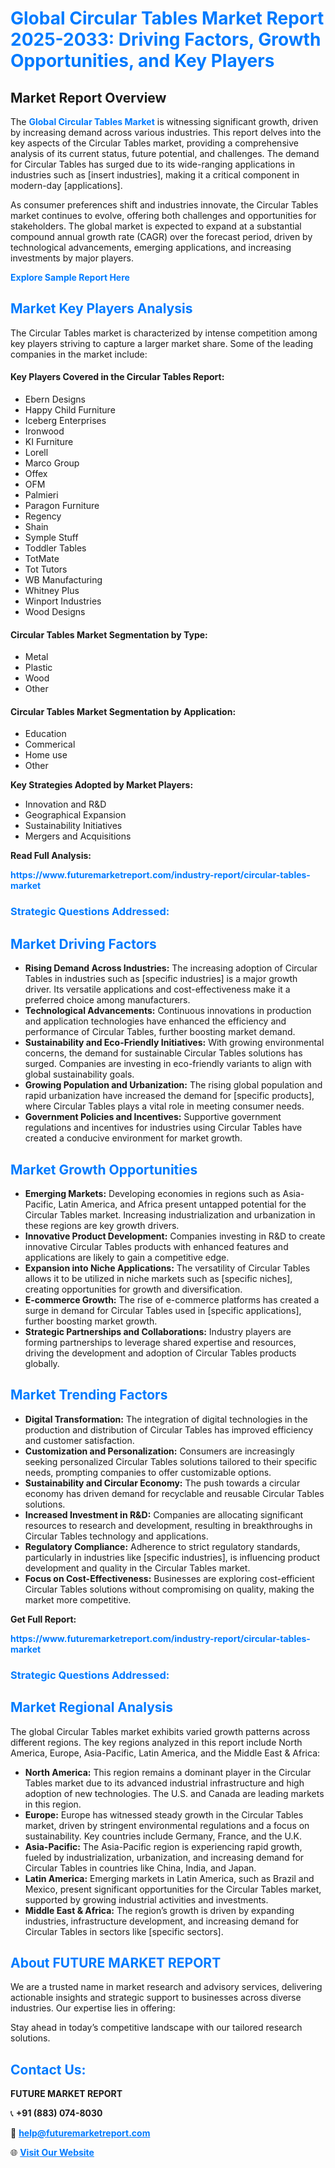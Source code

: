 <h1 style="color: #007BFF;">Global Circular Tables Market Report 2025-2033: Driving Factors, Growth Opportunities, and Key Players</h1>

<section id="overview">
<h2>Market Report Overview</h2>
<p>The <a href="https://www.futuremarketreport.com/industry-report/circular-tables-market" style="color: #007BFF; text-decoration: none;"><strong>Global Circular Tables Market</strong></a> is witnessing significant growth, driven by increasing demand across various industries. This report delves into the key aspects of the Circular Tables market, providing a comprehensive analysis of its current status, future potential, and challenges. The demand for Circular Tables has surged due to its wide-ranging applications in industries such as [insert industries], making it a critical component in modern-day [applications].</p>
<p>As consumer preferences shift and industries innovate, the Circular Tables market continues to evolve, offering both challenges and opportunities for stakeholders. The global market is expected to expand at a substantial compound annual growth rate (CAGR) over the forecast period, driven by technological advancements, emerging applications, and increasing investments by major players.</p>
</section>

<section id="overview">
<p><a href="https://www.futuremarketreport.com/request-sample/reportId=31724" style="color: #007BFF; text-decoration: none;"><strong>Explore Sample Report Here</strong></a></p>
</section>

<section id="key-players">
<h2 style="color: #007BFF;">Market Key Players Analysis</h2>
<p>The Circular Tables market is characterized by intense competition among key players striving to capture a larger market share. Some of the leading companies in the market include:</p>
<h4>Key Players Covered in the Circular Tables Report:</h4>
<ul><li>Ebern Designs</li><li>Happy Child Furniture</li><li>Iceberg Enterprises</li><li>Ironwood</li><li>KI Furniture</li><li>Lorell</li><li>Marco Group</li><li>Offex</li><li>OFM</li><li>Palmieri</li><li>Paragon Furniture</li><li>Regency</li><li>Shain</li><li>Symple Stuff</li><li>Toddler Tables</li><li>TotMate</li><li>Tot Tutors</li><li>WB Manufacturing</li><li>Whitney Plus</li><li>Winport Industries</li><li>Wood Designs</li></ul>
<h4>Circular Tables Market Segmentation by Type:</h4>
<ul><li>Metal</li><li>Plastic</li><li>Wood</li><li>Other</li></ul>

<h4>Circular Tables Market Segmentation by Application:</h4>
<ul><li>Education</li><li>Commerical</li><li>Home use</li><li>Other</li></ul>
<p><strong>Key Strategies Adopted by Market Players:</strong></p>
<ul>
<li>Innovation and R&D</li>
<li>Geographical Expansion</li>
<li>Sustainability Initiatives</li>
<li>Mergers and Acquisitions</li>
</ul>
</section>

<section>
<p><strong>Read Full Analysis: </strong></p><a href="https://www.futuremarketreport.com/industry-report/circular-tables-market" style="color: #007BFF; text-decoration: none;"><strong>https://www.futuremarketreport.com/industry-report/circular-tables-market</strong></a>
<h3 style="color: #007BFF;">Strategic Questions Addressed:</h3>
</section>

<section id="driving-factors">
<h2 style="color: #007BFF;">Market Driving Factors</h2>
<ul>
<li><strong>Rising Demand Across Industries:</strong> The increasing adoption of Circular Tables in industries such as [specific industries] is a major growth driver. Its versatile applications and cost-effectiveness make it a preferred choice among manufacturers.</li>
<li><strong>Technological Advancements:</strong> Continuous innovations in production and application technologies have enhanced the efficiency and performance of Circular Tables, further boosting market demand.</li>
<li><strong>Sustainability and Eco-Friendly Initiatives:</strong> With growing environmental concerns, the demand for sustainable Circular Tables solutions has surged. Companies are investing in eco-friendly variants to align with global sustainability goals.</li>
<li><strong>Growing Population and Urbanization:</strong> The rising global population and rapid urbanization have increased the demand for [specific products], where Circular Tables plays a vital role in meeting consumer needs.</li>
<li><strong>Government Policies and Incentives:</strong> Supportive government regulations and incentives for industries using Circular Tables have created a conducive environment for market growth.</li>
</ul>
</section>

<section id="growth-opportunities">
<h2 style="color: #007BFF;">Market Growth Opportunities</h2>
<ul>
<li><strong>Emerging Markets:</strong> Developing economies in regions such as Asia-Pacific, Latin America, and Africa present untapped potential for the Circular Tables market. Increasing industrialization and urbanization in these regions are key growth drivers.</li>
<li><strong>Innovative Product Development:</strong> Companies investing in R&D to create innovative Circular Tables products with enhanced features and applications are likely to gain a competitive edge.</li>
<li><strong>Expansion into Niche Applications:</strong> The versatility of Circular Tables allows it to be utilized in niche markets such as [specific niches], creating opportunities for growth and diversification.</li>
<li><strong>E-commerce Growth:</strong> The rise of e-commerce platforms has created a surge in demand for Circular Tables used in [specific applications], further boosting market growth.</li>
<li><strong>Strategic Partnerships and Collaborations:</strong> Industry players are forming partnerships to leverage shared expertise and resources, driving the development and adoption of Circular Tables products globally.</li>
</ul>
</section>

<section id="trending-factors">
<h2 style="color: #007BFF;">Market Trending Factors</h2>
<ul>
<li><strong>Digital Transformation:</strong> The integration of digital technologies in the production and distribution of Circular Tables has improved efficiency and customer satisfaction.</li>
<li><strong>Customization and Personalization:</strong> Consumers are increasingly seeking personalized Circular Tables solutions tailored to their specific needs, prompting companies to offer customizable options.</li>
<li><strong>Sustainability and Circular Economy:</strong> The push towards a circular economy has driven demand for recyclable and reusable Circular Tables solutions.</li>
<li><strong>Increased Investment in R&D:</strong> Companies are allocating significant resources to research and development, resulting in breakthroughs in Circular Tables technology and applications.</li>
<li><strong>Regulatory Compliance:</strong> Adherence to strict regulatory standards, particularly in industries like [specific industries], is influencing product development and quality in the Circular Tables market.</li>
<li><strong>Focus on Cost-Effectiveness:</strong> Businesses are exploring cost-efficient Circular Tables solutions without compromising on quality, making the market more competitive.</li>
</ul>
</section>

<section>
<p><strong>Get Full Report: </strong></p><a href="https://www.futuremarketreport.com/industry-report/circular-tables-market" style="color: #007BFF; text-decoration: none;"><strong>https://www.futuremarketreport.com/industry-report/circular-tables-market</strong></a>
<h3 style="color: #007BFF;">Strategic Questions Addressed:</h3>
</section>


<section id="regional-analysis">
<h2 style="color: #007BFF;">Market Regional Analysis</h2>
<p>The global Circular Tables market exhibits varied growth patterns across different regions. The key regions analyzed in this report include North America, Europe, Asia-Pacific, Latin America, and the Middle East & Africa:</p>
<ul>
<li><strong>North America:</strong> This region remains a dominant player in the Circular Tables market due to its advanced industrial infrastructure and high adoption of new technologies. The U.S. and Canada are leading markets in this region.</li>
<li><strong>Europe:</strong> Europe has witnessed steady growth in the Circular Tables market, driven by stringent environmental regulations and a focus on sustainability. Key countries include Germany, France, and the U.K.</li>
<li><strong>Asia-Pacific:</strong> The Asia-Pacific region is experiencing rapid growth, fueled by industrialization, urbanization, and increasing demand for Circular Tables in countries like China, India, and Japan.</li>
<li><strong>Latin America:</strong> Emerging markets in Latin America, such as Brazil and Mexico, present significant opportunities for the Circular Tables market, supported by growing industrial activities and investments.</li>
<li><strong>Middle East & Africa:</strong> The region’s growth is driven by expanding industries, infrastructure development, and increasing demand for Circular Tables in sectors like [specific sectors].</li>
</ul>
</section>

<footer>
<h2 style="color: #007BFF;">About FUTURE MARKET REPORT</h2>
<p>We are a trusted name in market research and advisory services, delivering actionable insights and strategic support to businesses across diverse industries. Our expertise lies in offering:</p>

<p>Stay ahead in today’s competitive landscape with our tailored research solutions.</p>

<h2 style="color: #007BFF;">Contact Us:</h2>
<p><strong>FUTURE MARKET REPORT</strong></p>
<p>📞 <strong>+91 (883) 074-8030</strong></p>
<p>📧 <strong><a href="mailto:help@futuremarketreport.com" style="color: #007BFF;">help@futuremarketreport.com</a></strong></p>
<p>🌐 <strong><a href="https://www.futuremarketreport.com/" style="color: #007BFF;">Visit Our Website</a></strong></p>
</footer>